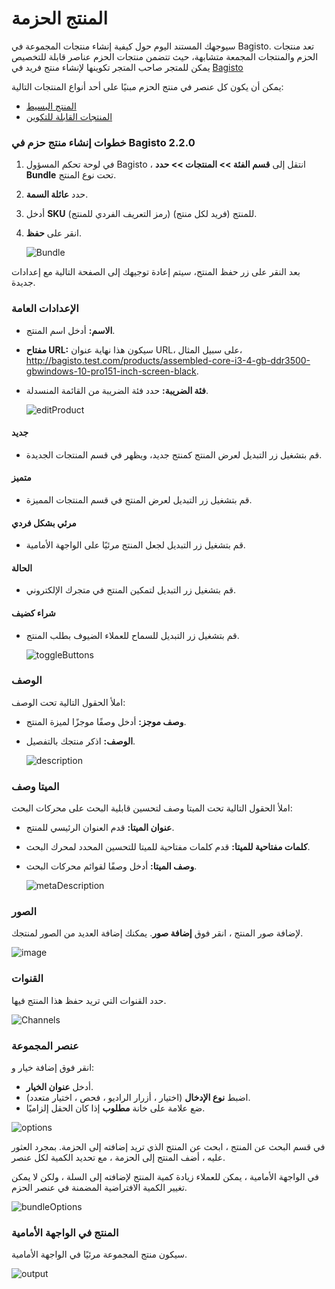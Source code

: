 # المنتج الحزمة

سيوجهك المستند اليوم حول كيفية إنشاء منتجات المجموعة في Bagisto. تعد منتجات الحزم والمنتجات المجمعة متشابهة، حيث تتضمن منتجات الحزم عناصر قابلة للتخصيص يمكن للمتجر صاحب المتجر تكوينها لإنشاء منتج فريد في [Bagisto](https://bagisto.com/en/)

يمكن أن يكون كل عنصر في منتج الحزم مبنيًا على أحد أنواع المنتجات التالية:

- [المنتج البسيط](https://bagisto.com/en/how-to-create-simple-product-in-bagisto/)
- [المنتجات القابلة للتكوين](https://bagisto.com/en/how-to-create-configurable-product-in-bagisto/)

### خطوات إنشاء منتج حزم في Bagisto 2.2.0

1. في لوحة تحكم المسؤول Bagisto ، انتقل إلى **قسم الفئة >> المنتجات >> حدد Bundle** تحت نوع المنتج.
2. حدد **عائلة السمة**.
3. أدخل **SKU** (رمز التعريف الفردي للمنتج) للمنتج (فريد لكل منتج).
4. انقر على **حفظ**.

    ![Bundle](../../assets/2.2.0/images/bundle-product/bundle.png)

بعد النقر على زر حفظ المنتج، سيتم إعادة توجيهك إلى الصفحة التالية مع إعدادات جديدة.

### الإعدادات العامة

- **الاسم:** أدخل اسم المنتج.
- **مفتاح URL:** سيكون هذا نهاية عنوان URL، على سبيل المثال، http://bagisto.test.com/products/assembled-core-i3-4-gb-ddr3500-gbwindows-10-pro151-inch-screen-black.
- **فئة الضريبة:** حدد فئة الضريبة من القائمة المنسدلة.

    ![editProduct](../../assets/2.2.0/images/bundle-product/editProduct.png)

#### جديد

- قم بتشغيل زر التبديل لعرض المنتج كمنتج جديد، ويظهر في قسم المنتجات الجديدة.

#### متميز

- قم بتشغيل زر التبديل لعرض المنتج في قسم المنتجات المميزة.

#### مرئي بشكل فردي

- قم بتشغيل زر التبديل لجعل المنتج مرئيًا على الواجهة الأمامية.

#### الحالة

- قم بتشغيل زر التبديل لتمكين المنتج في متجرك الإلكتروني.

#### شراء كضيف

- قم بتشغيل زر التبديل للسماح للعملاء الضيوف بطلب المنتج.

    ![toggleButtons](../../assets/2.2.0/images/bundle-product/toggleButtons.png)

### الوصف

املأ الحقول التالية تحت الوصف:

- **وصف موجز:** أدخل وصفًا موجزًا لميزة المنتج.
- **الوصف:** اذكر منتجك بالتفصيل.

    ![description](../../assets/2.2.0/images/bundle-product/description.png)

### الميتا وصف

املأ الحقول التالية تحت الميتا وصف لتحسين قابلية البحث على محركات البحث:

- **عنوان الميتا:** قدم العنوان الرئيسي للمنتج.
- **كلمات مفتاحية للميتا:** قدم كلمات مفتاحية للميتا للتحسين المحدد لمحرك البحث.
- **وصف الميتا:** أدخل وصفًا لقوائم محركات البحث.

    ![metaDescription](../../assets/2.2.0/images/bundle-product/metaDescription.png)

### الصور

لإضافة صور المنتج ، انقر فوق **إضافة صور**. يمكنك إضافة العديد من الصور لمنتجك.

![image](../../assets/2.2.0/images/bundle-product/image.png)

### القنوات

حدد القنوات التي تريد حفظ هذا المنتج فيها.

![Channels](../../assets/2.2.0/images/simple-product/channels.png)

### عنصر المجموعة

انقر فوق إضافة خيار و:

- أدخل **عنوان الخيار**.
- اضبط **نوع الإدخال** (اختيار ، أزرار الراديو ، فحص ، اختيار متعدد).
- ضع علامة على خانة **مطلوب** إذا كان الحقل إلزاميًا.

![options](../../assets/2.2.0/images/bundle-product/options.png)

في قسم البحث عن المنتج ، ابحث عن المنتج الذي تريد إضافته إلى الحزمة. بمجرد العثور عليه ، أضف المنتج إلى الحزمة ، مع تحديد الكمية لكل عنصر.

في الواجهة الأمامية ، يمكن للعملاء زيادة كمية المنتج لإضافته إلى السلة ، ولكن لا يمكن تغيير الكمية الافتراضية المضمنة في عنصر الحزم.

![bundleOptions](../../assets/2.2.0/images/bundle-product/bundleOptions.png)

### المنتج في الواجهة الأمامية

سيكون منتج المجموعة مرئيًا في الواجهة الأمامية.

![output](../../assets/2.2.0/images/bundle-product/output.png)